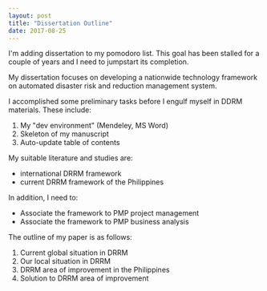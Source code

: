 ```yaml
---
layout: post
title: "Dissertation Outline"
date: 2017-08-25
---
```


I'm adding dissertation to my pomodoro list. This goal has been stalled for a couple of years and I need to jumpstart its completion.

My dissertation focuses on developing a nationwide technology framework on automated disaster risk and reduction management system.

I accomplished some preliminary tasks before I engulf myself in DDRM materials. These include:

1. My "dev environment" (Mendeley, MS Word)
2. Skeleton of my manuscript
3. Auto-update table of contents

My suitable literature and studies are:
* international DRRM framework
* current DRRM framework of the Philippines

In addition, I need to:
* Associate the framework to PMP project management
* Associate the framework to PMP business analysis

The outline of my paper is as follows:
1. Current global situation in DRRM
2. Our local situation in DRRM
3. DRRM area of improvement in the Philippines
4. Solution to DRRM area of improvement
